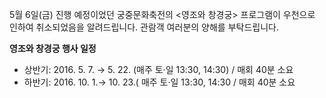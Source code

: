 5월 6일(금) 진행 예정이었던 궁중문화축전의 <영조와 창경궁> 프로그램이 우천으로 인하여 취소되었음을 알려드립니다. 관람객 여러분의 양해를 부탁드립니다.

**영조와 창경궁 행사 일정**
- 상반기: 2016. 5. 7. → 5. 22. (매주 토·일 13:30, 14:30) / 매회 40분 소요
- 하반기: 2016. 10. 1.→ 10. 23.( 매주 토·일 13:30, 14:30 / 매회 40분 소요